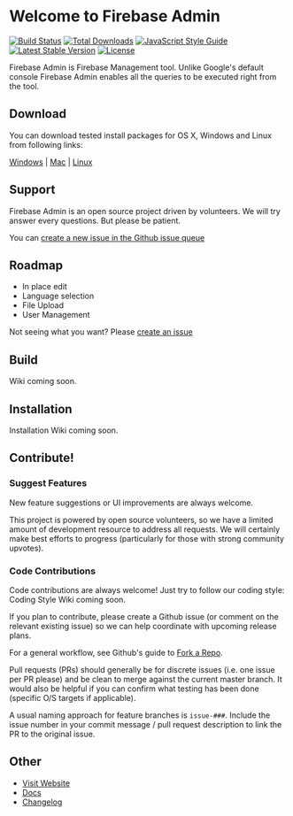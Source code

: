 # Welcome to Firebase Admin

[![Build Status](https://travis-ci.org/codefoxes/firebase-admin.svg?branch=master)](https://travis-ci.org/codefoxes/firebase-admin)
[![Total Downloads](https://firebaseadmin.com/download-count.svg)](https://firebaseadmin.com/#download)
[![JavaScript Style Guide](https://img.shields.io/badge/code%20style-standard-brightgreen.svg)](http://standardjs.com/)
[![Latest Stable Version](https://firebaseadmin.com/current-version.svg)](https://firebaseadmin.com/changelog.html)
[![License](https://firebaseadmin.com/license.svg)](license.md)

Firebase Admin is Firebase Management tool. Unlike Google's default console Firebase Admin enables all the queries to be executed right from the tool.

## Download
You can download tested install packages for OS X, Windows and Linux from following links:

[Windows](https://firebaseadmin.com/download.php?os=windows) | [Mac](https://firebaseadmin.com/download.php?os=mac) | [Linux](https://firebaseadmin.com/download.php?os=linux)


## Support
Firebase Admin is an open source project driven by volunteers. We will try answer every questions. But please be patient.

You can [create a new issue in the Github issue queue](../../issues)
## Roadmap
- In place edit
- Language selection
- File Upload
- User Management

Not seeing what you want? Please [create an issue](../../issues)
## Build
Wiki coming soon.
## Installation
Installation Wiki coming soon.

## Contribute!

### Suggest Features

New feature suggestions or UI improvements are always welcome.

This project is powered by open source volunteers, so we have a limited amount of development resource to address all requests. We will certainly make best efforts to progress (particularly for those with strong community upvotes).

### Code Contributions

Code contributions are always welcome! Just try to follow our coding style: Coding Style Wiki coming soon.

If you plan to contribute, please create a Github issue (or comment on the relevant existing issue) so we can help coordinate with upcoming release plans.

For a general workflow, see Github's guide to [Fork a Repo](https://help.github.com/articles/fork-a-repo/).

Pull requests (PRs) should generally be for discrete issues (i.e. one issue per PR please) and be clean to merge against the current master branch. It would also be helpful if you can confirm what testing has been done (specific O/S targets if applicable).

A usual naming approach for feature branches is `issue-###`. Include the issue number in your commit message / pull request description to link the PR to the original issue.

## Other
 - [Visit Website](https://firebaseadmin.com/)
 - [Docs](http://docs.codefoxes.com/firebase-admin/)
 - [Changelog](https://firebaseadmin.com/changelog.html)
